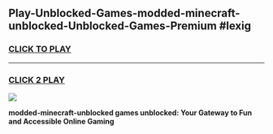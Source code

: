 
## Play-Unblocked-Games-modded-minecraft-unblocked-Unblocked-Games-Premium #lexig
<h3>
<a href="https://premium.freeplayer.one?title=modded-minecraft-unblocked&ref=12M">CLICK TO PLAY</a></h3>
<hr>

<h3>
<a href="https://premium.freeplayer.one?title=modded-minecraft-unblocked&ref=12M">CLICK 2 PLAY</a>
  
</h3>

<a href="https://premium.freeplayer.one?title=modded-minecraft-unblocked&ref=12M"><img src="https://clearcache.store/games.png"></a>


**modded-minecraft-unblocked games unblocked: Your Gateway to Fun and Accessible Online Gaming**
